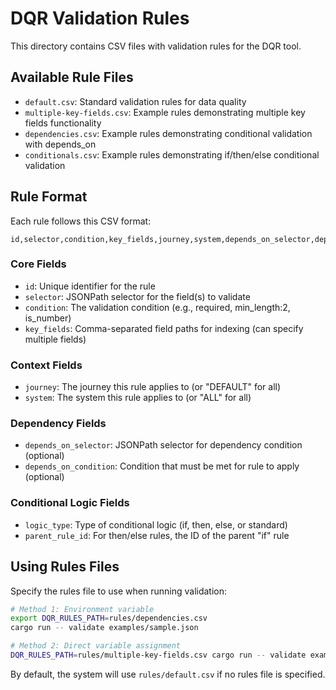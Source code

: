 # DQR Validation Rules

This directory contains CSV files with validation rules for the DQR tool.

## Available Rule Files

- `default.csv`: Standard validation rules for data quality
- `multiple-key-fields.csv`: Example rules demonstrating multiple key fields functionality
- `dependencies.csv`: Example rules demonstrating conditional validation with depends_on
- `conditionals.csv`: Example rules demonstrating if/then/else conditional validation

## Rule Format

Each rule follows this CSV format:

```
id,selector,condition,key_fields,journey,system,depends_on_selector,depends_on_condition,logic_type,parent_rule_id
```

### Core Fields
- `id`: Unique identifier for the rule
- `selector`: JSONPath selector for the field(s) to validate
- `condition`: The validation condition (e.g., required, min_length:2, is_number)
- `key_fields`: Comma-separated field paths for indexing (can specify multiple fields)

### Context Fields
- `journey`: The journey this rule applies to (or "DEFAULT" for all)
- `system`: The system this rule applies to (or "ALL" for all)

### Dependency Fields
- `depends_on_selector`: JSONPath selector for dependency condition (optional)
- `depends_on_condition`: Condition that must be met for rule to apply (optional)

### Conditional Logic Fields
- `logic_type`: Type of conditional logic (if, then, else, or standard)
- `parent_rule_id`: For then/else rules, the ID of the parent "if" rule

## Using Rules Files

Specify the rules file to use when running validation:

```bash
# Method 1: Environment variable
export DQR_RULES_PATH=rules/dependencies.csv
cargo run -- validate examples/sample.json

# Method 2: Direct variable assignment
DQR_RULES_PATH=rules/multiple-key-fields.csv cargo run -- validate examples/sample.json
```

By default, the system will use `rules/default.csv` if no rules file is specified.